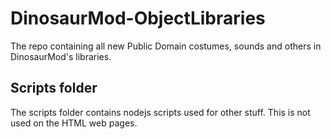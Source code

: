 # DinosaurMod-ObjectLibraries
The repo containing all new Public Domain costumes, sounds and others in DinosaurMod's libraries.

## Scripts folder
The scripts folder contains nodejs scripts used for other stuff.
This is not used on the HTML web pages.